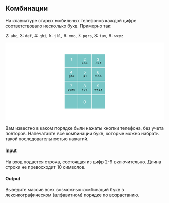 ## Комбинации

На клавиатуре старых мобильных телефонов каждой цифре соответствовало несколько букв.
Примерно так:

2: `abc`,
3: `def`,
4: `ghi`,
5: `jkl`,
6: `mno`,
7: `pqrs`,
8: `tuv`,
9: `wxyz`

![Nums](./img1.png)

Вам известно в каком порядке были нажаты кнопки телефона, без учета повторов.
Напечатайте все комбинации букв, которые можно набрать такой последовательностью нажатий.

#### Input

На вход подается строка, состоящая из цифр 2-9 включительно.
Длина строки не превосходит 10 символов.

#### Output

Выведите массив всех возможных комбинаций букв в лексикографическом (алфавитном) порядке по возрастанию.
